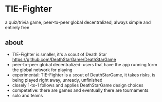 # TIE-Fighter
a quiz/trivia game, peer-to-peer global decentralized, always simple and entirely free

## about

- TIE-Fighter is smaller, it's a scout of Death Star https://github.com/DeathStarGame/DeathStarGame
- peer-to-peer global decentralized: users that have the app running form the global network for playing
- experimental: TIE-Fighter is a scout of DeathStarGame, it takes risks, is being played right away, unready, unfinished
- closely 1-to-1 follows and applies DeathStarGame design choices
- competetive: there are games and eventually there are tournaments
- solo and teams